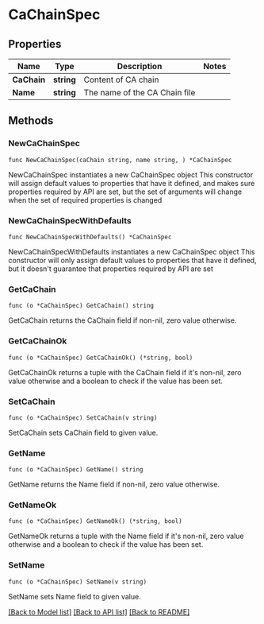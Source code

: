 # CaChainSpec

## Properties

Name | Type | Description | Notes
------------ | ------------- | ------------- | -------------
**CaChain** | **string** | Content of CA chain | 
**Name** | **string** | The name of the CA Chain file | 

## Methods

### NewCaChainSpec

`func NewCaChainSpec(caChain string, name string, ) *CaChainSpec`

NewCaChainSpec instantiates a new CaChainSpec object
This constructor will assign default values to properties that have it defined,
and makes sure properties required by API are set, but the set of arguments
will change when the set of required properties is changed

### NewCaChainSpecWithDefaults

`func NewCaChainSpecWithDefaults() *CaChainSpec`

NewCaChainSpecWithDefaults instantiates a new CaChainSpec object
This constructor will only assign default values to properties that have it defined,
but it doesn't guarantee that properties required by API are set

### GetCaChain

`func (o *CaChainSpec) GetCaChain() string`

GetCaChain returns the CaChain field if non-nil, zero value otherwise.

### GetCaChainOk

`func (o *CaChainSpec) GetCaChainOk() (*string, bool)`

GetCaChainOk returns a tuple with the CaChain field if it's non-nil, zero value otherwise
and a boolean to check if the value has been set.

### SetCaChain

`func (o *CaChainSpec) SetCaChain(v string)`

SetCaChain sets CaChain field to given value.


### GetName

`func (o *CaChainSpec) GetName() string`

GetName returns the Name field if non-nil, zero value otherwise.

### GetNameOk

`func (o *CaChainSpec) GetNameOk() (*string, bool)`

GetNameOk returns a tuple with the Name field if it's non-nil, zero value otherwise
and a boolean to check if the value has been set.

### SetName

`func (o *CaChainSpec) SetName(v string)`

SetName sets Name field to given value.



[[Back to Model list]](../README.md#documentation-for-models) [[Back to API list]](../README.md#documentation-for-api-endpoints) [[Back to README]](../README.md)



